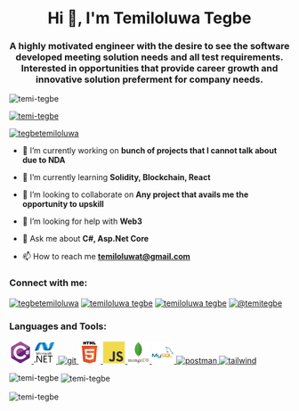 <h1 align="center">Hi 👋, I'm Temiloluwa Tegbe</h1>
<h3 align="center">A highly motivated engineer with the desire to see the software developed meeting solution needs and all test requirements. Interested in opportunities that provide career growth and innovative solution preferment for company needs.</h3>

<p align="left"> <img src="https://komarev.com/ghpvc/?username=temi-tegbe&label=Profile%20views&color=0e75b6&style=flat" alt="temi-tegbe" /> </p>

<p align="left"> <a href="https://github.com/ryo-ma/github-profile-trophy"><img src="https://github-profile-trophy.vercel.app/?username=temi-tegbe" alt="temi-tegbe" /></a> </p>

<p align="left"> <a href="https://twitter.com/tegbetemiloluwa" target="blank"><img src="https://img.shields.io/twitter/follow/tegbetemiloluwa?logo=twitter&style=for-the-badge" alt="tegbetemiloluwa" /></a> </p>

- 🔭 I’m currently working on **bunch of projects that I cannot talk about due to NDA**

- 🌱 I’m currently learning **Solidity, Blockchain, React**

- 👯 I’m looking to collaborate on **Any project that avails me the opportunity to upskill**

- 🤝 I’m looking for help with **Web3**

- 💬 Ask me about **C#, Asp.Net Core**

- 📫 How to reach me **temiloluwat@gmail.com**

<h3 align="left">Connect with me:</h3>
<p align="left">
<a href="https://twitter.com/tegbetemiloluwa" target="blank"><img align="center" src="https://raw.githubusercontent.com/rahuldkjain/github-profile-readme-generator/master/src/images/icons/Social/twitter.svg" alt="tegbetemiloluwa" height="30" width="40" /></a>
<a href="https://linkedin.com/in/temiloluwa-tegbe" target="blank"><img align="center" src="https://raw.githubusercontent.com/rahuldkjain/github-profile-readme-generator/master/src/images/icons/Social/linked-in-alt.svg" alt="temiloluwa tegbe" height="30" width="40" /></a>
<a href="https://fb.com/temiloluwa.tegbe" target="blank"><img align="center" src="https://raw.githubusercontent.com/rahuldkjain/github-profile-readme-generator/master/src/images/icons/Social/facebook.svg" alt="temiloluwa tegbe" height="30" width="40" /></a>
<a href="https://instagram.com/temitegbe" target="blank"><img align="center" src="https://raw.githubusercontent.com/rahuldkjain/github-profile-readme-generator/master/src/images/icons/Social/instagram.svg" alt="@temitegbe" height="30" width="40" /></a>
</p>

<h3 align="left">Languages and Tools:</h3>
<p align="left"> <a href="https://www.w3schools.com/cs/" target="_blank" rel="noreferrer"> <img src="https://raw.githubusercontent.com/devicons/devicon/master/icons/csharp/csharp-original.svg" alt="csharp" width="40" height="40"/> </a> <a href="https://dotnet.microsoft.com/" target="_blank" rel="noreferrer"> <img src="https://raw.githubusercontent.com/devicons/devicon/master/icons/dot-net/dot-net-original-wordmark.svg" alt="dotnet" width="40" height="40"/> </a> <a href="https://git-scm.com/" target="_blank" rel="noreferrer"> <img src="https://www.vectorlogo.zone/logos/git-scm/git-scm-icon.svg" alt="git" width="40" height="40"/> </a> <a href="https://www.w3.org/html/" target="_blank" rel="noreferrer"> <img src="https://raw.githubusercontent.com/devicons/devicon/master/icons/html5/html5-original-wordmark.svg" alt="html5" width="40" height="40"/> </a> <a href="https://developer.mozilla.org/en-US/docs/Web/JavaScript" target="_blank" rel="noreferrer"> <img src="https://raw.githubusercontent.com/devicons/devicon/master/icons/javascript/javascript-original.svg" alt="javascript" width="40" height="40"/> </a> <a href="https://www.mongodb.com/" target="_blank" rel="noreferrer"> <img src="https://raw.githubusercontent.com/devicons/devicon/master/icons/mongodb/mongodb-original-wordmark.svg" alt="mongodb" width="40" height="40"/> </a> <a href="https://www.mysql.com/" target="_blank" rel="noreferrer"> <img src="https://raw.githubusercontent.com/devicons/devicon/master/icons/mysql/mysql-original-wordmark.svg" alt="mysql" width="40" height="40"/> </a> <a href="https://postman.com" target="_blank" rel="noreferrer"> <img src="https://www.vectorlogo.zone/logos/getpostman/getpostman-icon.svg" alt="postman" width="40" height="40"/> </a> <a href="https://tailwindcss.com/" target="_blank" rel="noreferrer"> <img src="https://www.vectorlogo.zone/logos/tailwindcss/tailwindcss-icon.svg" alt="tailwind" width="40" height="40"/> </a> </p>

<p><img align="left" src="https://github-readme-stats.vercel.app/api/top-langs?username=temi-tegbe&show_icons=true&locale=en&layout=compact" alt="temi-tegbe" /></p>

<p>&nbsp;<img align="center" src="https://github-readme-stats.vercel.app/api?username=temi-tegbe&show_icons=true&locale=en" alt="temi-tegbe" /></p>

<p><img align="center" src="https://github-readme-streak-stats.herokuapp.com/?user=temi-tegbe&" alt="temi-tegbe" /></p>

<!---
Temi-Tegbe/Temi-Tegbe is a ✨ special ✨ repository because its `README.md` (this file) appears on your GitHub profile.
You can click the Preview link to take a look at your changes.
--->
